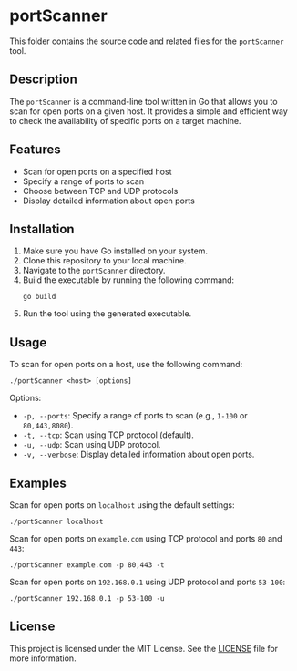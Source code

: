 # portScanner

This folder contains the source code and related files for the `portScanner` tool.

## Description

The `portScanner` is a command-line tool written in Go that allows you to scan for open ports on a given host. It provides a simple and efficient way to check the availability of specific ports on a target machine.

## Features

- Scan for open ports on a specified host
- Specify a range of ports to scan
- Choose between TCP and UDP protocols
- Display detailed information about open ports

## Installation

1. Make sure you have Go installed on your system.
2. Clone this repository to your local machine.
3. Navigate to the `portScanner` directory.
4. Build the executable by running the following command:
    ```
    go build
    ```
5. Run the tool using the generated executable.

## Usage

To scan for open ports on a host, use the following command:

```
./portScanner <host> [options]
```

Options:

- `-p, --ports`: Specify a range of ports to scan (e.g., `1-100` or `80,443,8080`).
- `-t, --tcp`: Scan using TCP protocol (default).
- `-u, --udp`: Scan using UDP protocol.
- `-v, --verbose`: Display detailed information about open ports.

## Examples

Scan for open ports on `localhost` using the default settings:

```
./portScanner localhost
```

Scan for open ports on `example.com` using TCP protocol and ports `80` and `443`:

```
./portScanner example.com -p 80,443 -t
```

Scan for open ports on `192.168.0.1` using UDP protocol and ports `53-100`:

```
./portScanner 192.168.0.1 -p 53-100 -u
```

## License

This project is licensed under the MIT License. See the [LICENSE](LICENSE) file for more information.
